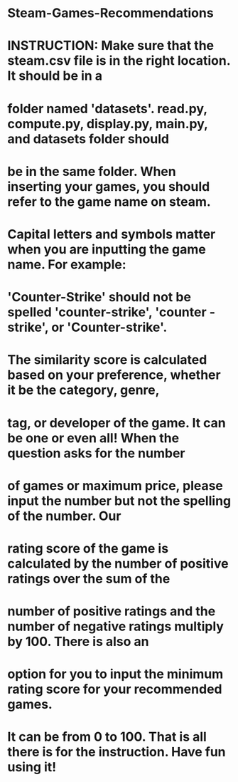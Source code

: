 # Steam-Games-Recommendations
# INSTRUCTION: Make sure that the steam.csv file is in the right location. It should be in a
# folder named 'datasets'. read.py, compute.py, display.py, main.py, and datasets folder should
# be in the same folder. When inserting your games, you should refer to the game name on steam.
# Capital letters and symbols matter when you are inputting the game name. For example:
# 'Counter-Strike' should not be spelled 'counter-strike', 'counter - strike', or 'Counter-strike'.
# The similarity score is calculated based on your preference, whether it be the category, genre,
# tag, or developer of the game. It can be one or even all! When the question asks for the number
# of games or maximum price, please input the number but not the spelling of the number. Our
# rating score of the game is calculated by the number of positive ratings over the sum of the
# number of positive ratings and the number of negative ratings multiply by 100. There is also an
# option for you to input the minimum rating score for your recommended games.
# It can be from 0 to 100. That is all there is for the instruction. Have fun using it!